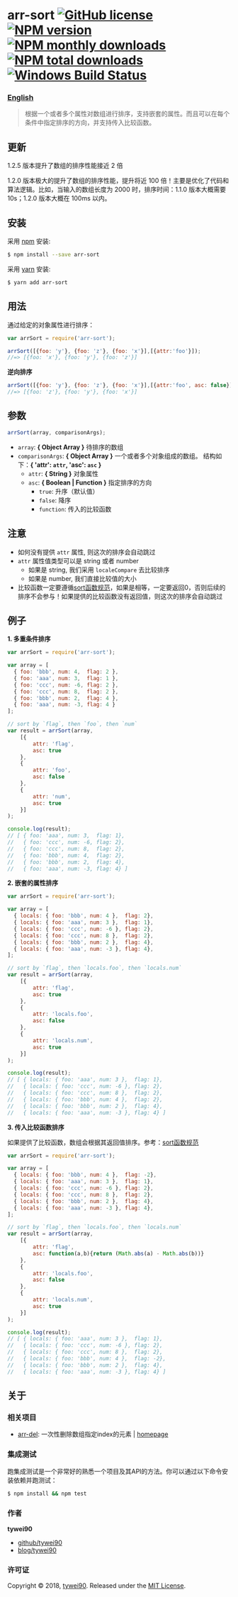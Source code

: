 # arr-sort [![GitHub license](https://img.shields.io/badge/license-MIT-blue.svg)](https://github.com/tywei90/arr-sort/blob/master/LICENSE) [![NPM version](https://img.shields.io/npm/v/arr-sort.svg?style=flat)](https://www.npmjs.com/package/arr-sort) [![NPM monthly downloads](https://img.shields.io/npm/dm/arr-sort.svg?style=flat)](https://www.npmjs.com/package/arr-sort) [![NPM total downloads](https://img.shields.io/npm/dt/arr-sort.svg?style=flat)](https://www.npmjs.com/package/arr-sort) [![Windows Build Status](https://travis-ci.org/tywei90/arr-sort.svg?branch=master)](https://travis-ci.org/tywei90/arr-sort)

### [English](./README.md)

> 根据一个或者多个属性对数组进行排序，支持嵌套的属性。而且可以在每个条件中指定排序的方向，并支持传入比较函数。

## 更新

1.2.5 版本提升了数组的排序性能接近 2 倍

1.2.0 版本极大的提升了数组的排序性能，提升将近 100 倍！主要是优化了代码和算法逻辑。比如，当输入的数组长度为 2000 时，排序时间：1.1.0 版本大概需要 10s；1.2.0 版本大概在 100ms 以内。


## 安装

采用 [npm](https://www.npmjs.com/) 安装:

```sh
$ npm install --save arr-sort
```

采用 [yarn](https://yarnpkg.com) 安装:

```sh
$ yarn add arr-sort
```

## 用法

通过给定的对象属性进行排序：

```js
var arrSort = require('arr-sort');

arrSort([{foo: 'y'}, {foo: 'z'}, {foo: 'x'}],[{attr:'foo'}]);
//=> [{foo: 'x'}, {foo: 'y'}, {foo: 'z'}]
```

**逆向排序**

```js
arrSort([{foo: 'y'}, {foo: 'z'}, {foo: 'x'}],[{attr:'foo', asc: false}]);
//=> [{foo: 'z'}, {foo: 'y'}, {foo: 'x'}]
```

## 参数

```js
arrSort(array, comparisonArgs);
```

* `array`: **{ Object Array }** 待排序的数组
* `comparisonArgs`: **{ Object Array }** 一个或者多个对象组成的数组。 结构如下：**{ 'attr': `attr`, 'asc': `asc` }**
    * `attr`: **{ String }** 对象属性
    * `asc`: **{ Boolean | Function }** 指定排序的方向
        * `true`: 升序（默认值）
        * `false`: 降序
        * `function`: 传入的比较函数

## 注意
* 如何没有提供 `attr` 属性, 则这次的排序会自动跳过
* `attr` 属性值类型可以是 string 或者 number
    * 如果是 string, 我们采用 `localeCompare` 去比较排序
    * 如果是 number, 我们直接比较值的大小
* 比较函数一定要遵循[sort函数规范](https://developer.mozilla.org/en-US/docs/Web/JavaScript/Reference/Global_Objects/Array/sort)，如果是相等，一定要返回0，否则后续的排序不会参与！如果提供的比较函数没有返回值，则这次的排序会自动跳过

## 例子

**1. 多重条件排序**

```js
var arrSort = require('arr-sort');

var array = [
  { foo: 'bbb', num: 4,  flag: 2 },
  { foo: 'aaa', num: 3,  flag: 1 },
  { foo: 'ccc', num: -6, flag: 2 },
  { foo: 'ccc', num: 8,  flag: 2 },
  { foo: 'bbb', num: 2,  flag: 4 },
  { foo: 'aaa', num: -3, flag: 4 }
];

// sort by `flag`, then `foo`, then `num`
var result = arrSort(array,
    [{
        attr: 'flag',
        asc: true
    },
    {
        attr: 'foo',
        asc: false
    },
    {
        attr: 'num',
        asc: true
    }]
);

console.log(result);
// [ { foo: 'aaa', num: 3,  flag: 1},
//   { foo: 'ccc', num: -6, flag: 2},
//   { foo: 'ccc', num: 8,  flag: 2},
//   { foo: 'bbb', num: 4,  flag: 2},
//   { foo: 'bbb', num: 2,  flag: 4},
//   { foo: 'aaa', num: -3, flag: 4} ]
```

**2. 嵌套的属性排序**

```js
var arrSort = require('arr-sort');

var array = [
  { locals: { foo: 'bbb', num: 4 },  flag: 2},
  { locals: { foo: 'aaa', num: 3 },  flag: 1},
  { locals: { foo: 'ccc', num: -6 }, flag: 2},
  { locals: { foo: 'ccc', num: 8 },  flag: 2},
  { locals: { foo: 'bbb', num: 2 },  flag: 4},
  { locals: { foo: 'aaa', num: -3 }, flag: 4},
];

// sort by `flag`, then `locals.foo`, then `locals.num`
var result = arrSort(array,
    [{
        attr: 'flag',
        asc: true
    },
    {
        attr: 'locals.foo',
        asc: false
    },
    {
        attr: 'locals.num',
        asc: true
    }]
);

console.log(result);
// [ { locals: { foo: 'aaa', num: 3 },  flag: 1},
//   { locals: { foo: 'ccc', num: -6 }, flag: 2},
//   { locals: { foo: 'ccc', num: 8 },  flag: 2},
//   { locals: { foo: 'bbb', num: 4 },  flag: 2},
//   { locals: { foo: 'bbb', num: 2 },  flag: 4},
//   { locals: { foo: 'aaa', num: -3 }, flag: 4} ]
```

**3. 传入比较函数排序**

如果提供了比较函数，数组会根据其返回值排序。参考：[sort函数规范](https://developer.mozilla.org/en-US/docs/Web/JavaScript/Reference/Global_Objects/Array/sort)

```js
var arrSort = require('arr-sort');

var array = [
  { locals: { foo: 'bbb', num: 4 },  flag: -2},
  { locals: { foo: 'aaa', num: 3 },  flag: 1},
  { locals: { foo: 'ccc', num: -6 }, flag: 2},
  { locals: { foo: 'ccc', num: 8 },  flag: 2},
  { locals: { foo: 'bbb', num: 2 },  flag: 4},
  { locals: { foo: 'aaa', num: -3 }, flag: 4},
];

// sort by `flag`, then `locals.foo`, then `locals.num`
var result = arrSort(array,
    [{
        attr: 'flag',
        asc: function(a,b){return (Math.abs(a) - Math.abs(b))}
    },
    {
        attr: 'locals.foo',
        asc: false
    },
    {
        attr: 'locals.num',
        asc: true
    }]
);

console.log(result);
// [ { locals: { foo: 'aaa', num: 3 },  flag: 1},
//   { locals: { foo: 'ccc', num: -6 }, flag: 2},
//   { locals: { foo: 'ccc', num: 8 },  flag: 2},
//   { locals: { foo: 'bbb', num: 4 },  flag: -2},
//   { locals: { foo: 'bbb', num: 2 },  flag: 4},
//   { locals: { foo: 'aaa', num: -3 }, flag: 4} ]
```

## 关于

### 相关项目

* [arr-del](https://www.npmjs.com/package/arr-del): 一次性删除数组指定index的元素 | [homepage](https://github.com/tywei90/arr-del "一次性删除数组指定index的元素")

### 集成测试

跑集成测试是一个非常好的熟悉一个项目及其API的方法。你可以通过以下命令安装依赖并跑测试：

```sh
$ npm install && npm test
```

### 作者

**tywei90**

* [github/tywei90](https://github.com/tywei90)
* [blog/tywei90](https://www.wty90.com)

### 许可证

Copyright © 2018, [tywei90](https://github.com/tywei90).
Released under the [MIT License](LICENSE).
